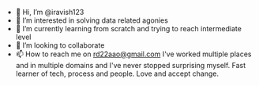 - 👋 Hi, I’m @iravish123
- 👀 I’m interested in solving data related agonies 
- 🌱 I’m currently learning from scratch and trying to reach intermediate level
- 💞️ I’m looking to collaborate 
- 📫 How to reach me on rd22aao@gmail.com
I've worked multiple places and in multiple domains and I've never stopped surprising myself.
Fast learner of tech, process and people.
Love and accept change.
<!---
iravish123/iravish123 is a ✨ special ✨ repository because its `README.md` (this file) appears on your GitHub profile.
You can click the Preview link to take a look at your changes.
--->
